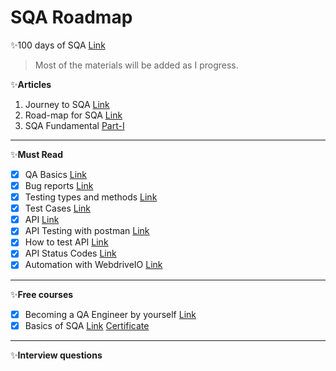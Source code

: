 # SQA Roadmap
✨100 days of SQA [Link](/100-Days-SQA.md)

> Most of the materials will be added as I progress.

✨**Articles** 
1. Journey to SQA [Link](https://web.archive.org/web/20220612193417/https://www.linkedin.com/pulse/ongoing-journey-software-quality-assurancesqa-sarowar-alam-saidi/)
2. Road-map for SQA [Link](https://web.archive.org/web/20220612193600/https://www.linkedin.com/pulse/road-map-become-sqa-base-sarowar-alam-saidi/)
3. SQA Fundamental [Part-I](https://web.archive.org/web/20220612193748/https://www.linkedin.com/pulse/sqa-fundamental-part-i-sarowar-alam-saidi/)
---

✨**Must Read**
- [X] QA Basics [Link](https://web.archive.org/web/20220611182316/https://codemify.com/qabasics)
- [X] Bug reports [Link](https://web.archive.org/web/20220611182330/https://codemify.com/bugreports)
- [X] Testing types and methods [Link](https://web.archive.org/web/20220611183307/https://codemify.com/testingtypes)
- [X] Test Cases [Link](https://web.archive.org/web/20220611183312/https://codemify.com/testcases)
- [X] API [Link](https://web.archive.org/web/20220612163638/https://codemify.com/whatisapi)
- [X] API Testing with postman [Link](https://web.archive.org/web/20220612164147/https://codemify.com/api_test_postman)
- [X] How to test API [Link](https://web.archive.org/web/20220726093501/https://codemify.com/how_to_test_api)
- [X] API Status Codes [Link](https://web.archive.org/web/20220726093637/https://codemify.com/api_status_codes)
- [X] Automation with WebdriveIO [Link](https://codemify.com/aut_webdriver)
---

✨**Free courses**
- [X] Becoming a QA Engineer by yourself [Link](https://www.youtube.com/watch?v=4kkvkOAFPI0)
- [X] Basics of SQA [Link](https://www.mygreatlearning.com/academy/courses/5444842/43771#?utm_source=share_with_friends) [Certificate](https://olympus1.mygreatlearning.com/course_certificate/IQMVYWVU)
---



✨**Interview questions**

